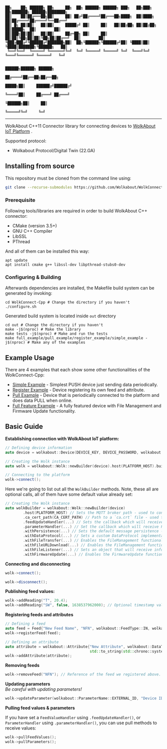 ```
██╗    ██╗ ██████╗ ██╗     ██╗  ██╗ ██████╗ ██████╗ ███╗   ██╗███╗   ██╗███████╗ ██████╗████████╗
██║    ██║██╔═══██╗██║     ██║ ██╔╝██╔════╝██╔═══██╗████╗  ██║████╗  ██║██╔════╝██╔════╝╚══██╔══╝
██║ █╗ ██║██║   ██║██║     █████╔╝ ██║     ██║   ██║██╔██╗ ██║██╔██╗ ██║█████╗  ██║        ██║   
██║███╗██║██║   ██║██║     ██╔═██╗ ██║     ██║   ██║██║╚██╗██║██║╚██╗██║██╔══╝  ██║        ██║   
╚███╔███╔╝╚██████╔╝███████╗██║  ██╗╚██████╗╚██████╔╝██║ ╚████║██║ ╚████║███████╗╚██████╗   ██║   
 ╚══╝╚══╝  ╚═════╝ ╚══════╝╚═╝  ╚═╝ ╚═════╝ ╚═════╝ ╚═╝  ╚═══╝╚═╝  ╚═══╝╚══════╝ ╚═════╝   ╚═╝   
                                                                                                 
                                                                          ██████╗██████╗ ██████╗ 
                                                                         ██╔════╝██╔══██╗██╔══██╗
                                                                   █████╗██║     ██████╔╝██████╔╝
                                                                   ╚════╝██║     ██╔═══╝ ██╔═══╝ 
                                                                         ╚██████╗██║     ██║     
                                                                          ╚═════╝╚═╝     ╚═╝     
```

----
WolkAbout C++11 Connector library for connecting devices to [WolkAbout IoT Platform](https://demo.wolkabout.com/#/login)
.

Supported protocol:

- Wolkabout Protocol/Digital Twin (22.GA)

## Installing from source

This repository must be cloned from the command line using:

```sh
git clone --recurse-submodules https://github.com/Wolkabout/WolkConnect-Cpp.git
```

### Prerequisite

Following tools/libraries are required in order to build WolkAbout C++ connector:

- CMake (version 3.5+)
- GNU C++ Compiler
- LibSSL
- PThread

And all of them can be installed this way:

```shell
apt update
apt install cmake g++ libssl-dev libpthread-stubs0-dev
```

### Configuring & Building

Afterwards dependencies are installed, the Makefile build system can be generated by invoking:

```shell
cd WolkConnect-Cpp # Change the directory if you haven't
./configure.sh
```

Generated build system is located inside `out` directory

```shell
cd out # Change the directory if you haven't
make -j$(nproc) # Make the library
make tests -j$(nproc) # Make and run the tests
make full_example/pull_example/register_example/simple_example -j$(nproc) # Make any of the examples
```

## Example Usage

There are 4 examples that each show some other functionalities of the WolkConnect-Cpp:

- [Simple Example](./examples/simple/Application.cpp) - Simplest PUSH device just sending data periodically.
- [Register Example](./examples/register_feed_and_attribute/Application.cpp) - Device registering its own feed and
  attribute.
- [Pull Example](./examples/pull/Application.cpp) - Device that is periodically connected to the platform and does data
  PULL when online.
- [Full Feature Example](./examples/full_feature/Application.cpp) - A fully featured device with File Management and
  Firmware Update functionality.

## Basic Guide

**Establishing connection with WolkAbout IoT platform:**

```c++
// Defining device information
auto device = wolkabout::Device(DEVICE_KEY, DEVICE_PASSWORD, wolkabout::OutboundDataMode::PUSH /* or PULL */);

// Creating the Wolk instance
auto wolk = wolkabout::Wolk::newBuilder(device).host(PLATFORM_HOST).build();

// Connecting to the platform
wolk->connect();
```

Here we're going to list out all the `WolkBuilder` methods. Note, these all are optional calls, all of them have some
default value already set:

```c++
// Creating the Wolk instance
auto wolkBuilder = wolkabout::Wolk::newBuilder(device)
        .host(PLATFORM_HOST) // Sets the MQTT broker path - used to connect with the platform
        .ca_cert_path(CA_CERT_PATH) // Path to a `ca.crt` file - used to establish a secure connection with the platform
        .feedUpdateHandler(...) // Sets the callback which will receive FeedValues updates sent by the platform
        .parameterHandler(...) // Set the callback which will receive Parameter updates sent by the platform
        .withPersistence(...) // Sets the default message persistence - used while the connection is offline
        .withDataProtocol(...) // Sets a custom DataProtocol implementation
        .withFileTransfer(...) // Enables the FileManagement functionality with only platform transfers enabled - Use only if device is PUSH
        .withFileURLDownload(...) // Enables the FileManagement functionality with the File URL downloading enabled (and platform transfers optionally) - Use only if device is PUSH
        .withFileListener(...) // Sets an object that will receive information about newly added/removed files - Use only if device is PUSH
        .withFirmwareUpdate(...) // Enables the FirmwareUpdate functionality in either FirmwareInstall mode (for PUSH devices) or FirmwareParametersListener (for PULL devices).
```

**Connecting and disconnecting**

```c++
wolk->connect();

wolk->disconnect();
```

**Publishing feed values:**

```c++
wolk->addReading("T", 20.4);
wolk->addReading("SW", false, 1638537962000); // Optional timestamp value in milliseconds
```

**Registering feeds and attributes**

```c++
// Defining a feed
auto feed = Feed{"New Feed Name", "NFN", wolkabout::FeedType::IN, wolkabout::Unit::NUMERIC};
wolk->registerFeed(feed);

// Defining an attribute
auto attribute = wolkabout::Attribute{"New Attribute", wolkabout::DataType::NUMERIC,
                                      std::to_string(std::chrono::system_clock::now().time_since_epoch().count())};
wolk->addAttribute(attribute);
```

**Removing feeds**

```c++
wolk->removeFeed("NFN"); // Reference of the feed we registered above.
```

**Updating parameters**<br/>
*Be careful with updating parameters!*

```c++
wolk->updateParameter(wolkabout::ParameterName::EXTERNAL_ID, "Device ID");
```

**Pulling feed values & parameters**

If you have set a `FeedValueHandler` using `.feedUpdateHandler()`, or `ParameterHandler` using `.parameterHandler()`,
you can use pull methods to receive values:

```c++
wolk->pullFeedValues();
wolk->pullParameters();
```
